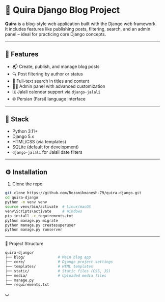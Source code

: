 # 🧠 Quira Django Blog Project

**Quira** is a blog-style web application built with the Django web framework. It includes features like publishing posts, filtering, search, and an admin panel – ideal for practicing core Django concepts.

---

## 🚀 Features

- 📬 Create, publish, and manage blog posts
- 🔍 Post filtering by author or status
- 🔎 Full-text search in titles and content
- 🧑‍💼 Admin panel with advanced customization
- 🗓 Jalali calendar support via `django-jalali`
- 🌐 Persian (Farsi) language interface

---

## 🧰 Stack

- Python 3.11+
- Django 5.x
- HTML/CSS (via templates)
- SQLite (default for development)
- `django-jalali` for Jalali date filters

---

## ⚙️ Installation

1. Clone the repo:

```bash
git clone https://github.com/Rezanikmanesh-79/quira-django.git
cd quira-django
python -m venv venv
source venv/bin/activate  # Linux/macOS
venv\Scripts\activate     # Windows
pip install -r requirements.txt
python manage.py migrate
python manage.py createsuperuser
python manage.py runserver
```
---
📁 Project Structure
```bash
quira-django/
├── blog/               # Main blog app
├── core/               # Django project settings
├── templates/          # HTML templates
├── static/             # Static files (CSS, JS)
├── media/              # Uploaded media files
├── manage.py
└── requirements.txt
```
پ
